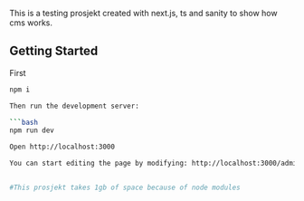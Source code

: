 This is a testing prosjekt created with next.js, ts and sanity to show how cms works.

## Getting Started

First
```bash
npm i

Then run the development server:

```bash
npm run dev

Open http://localhost:3000

You can start editing the page by modifying: http://localhost:3000/admin


#This prosjekt takes 1gb of space because of node modules
